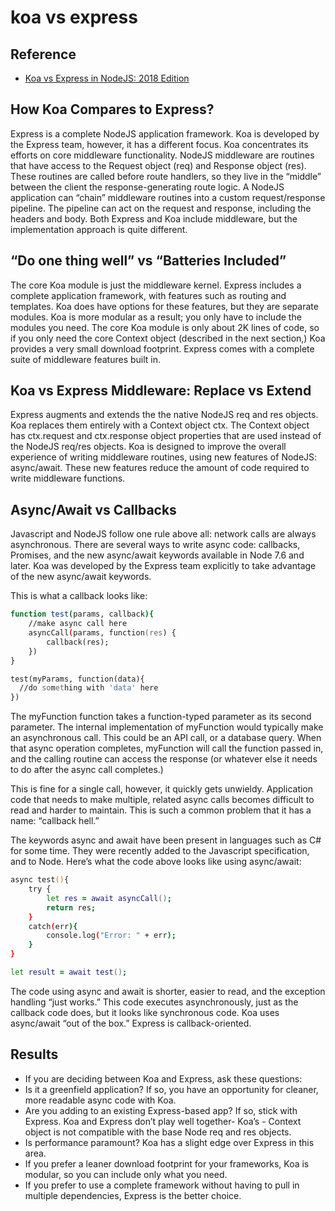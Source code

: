 # koa vs express 

## Reference
- [Koa vs Express in NodeJS: 2018 Edition](https://raygun.com/blog/koa-vs-express/)


## How Koa Compares to Express?

Express is a complete NodeJS application framework. Koa is developed by the Express team, however, it has a different focus. Koa concentrates its efforts on core middleware functionality. NodeJS middleware are routines that have access to the Request object (req) and Response object (res). These routines are called before route handlers, so they live in the “middle” between the client the response-generating route logic. A NodeJS application can “chain” middleware routines into a custom request/response pipeline. The pipeline can act on the request and response, including the headers and body. Both Express and Koa include middleware, but the implementation approach is quite different.


## “Do one thing well” vs “Batteries Included”
The core Koa module is just the middleware kernel. Express includes a complete application framework, with features such as routing and templates. Koa does have options for these features, but they are separate modules. Koa is more modular as a result; you only have to include the modules you need. The core Koa module is only about 2K lines of code, so if you only need the core Context object (described in the next section,) Koa provides a very small download footprint. Express comes with a complete suite of middleware features built in.



## Koa vs Express Middleware: Replace vs Extend
Express augments and extends the the native NodeJS req and res objects. Koa replaces them entirely with a Context object ctx. The Context object has ctx.request and ctx.response object properties that are used instead of the NodeJS req/res objects. Koa is designed to improve the overall experience of writing middleware routines, using new features of NodeJS: async/await. These new features reduce the amount of code required to write middleware functions.


## Async/Await vs Callbacks
Javascript and NodeJS follow one rule above all: network calls are always asynchronous. There are several ways to write async code: callbacks, Promises, and the new async/await keywords available in Node 7.6 and later. Koa was developed by the Express team explicitly to take advantage of the new async/await keywords.

This is what a callback looks like:

```zsh
function test(params, callback){
	//make async call here
	asyncCall(params, function(res) {
		callback(res);
	})
}

test(myParams, function(data){
  //do something with 'data' here
})
```

The myFunction function takes a function-typed parameter as its second parameter. The internal implementation of myFunction would typically make an asynchronous call. This could be an API call, or a database query. When that async operation completes, myFunction will call the function passed in, and the calling routine can access the response (or whatever else it needs to do after the async call completes.)

This is fine for a single call, however, it quickly gets unwieldy. Application code that needs to make multiple, related async calls becomes difficult to read and harder to maintain. This is such a common problem that it has a name: “callback hell.”

The keywords async and await have been present in languages such as C# for some time. They were recently added to the Javascript specification, and to Node. Here’s what the code above looks like using async/await:


```zsh
async test(){
	try	{
		let res = await asyncCall();
		return res;
	}
	catch(err){
		console.log("Error: " + err);
	}
}

let result = await test();
```

The code using async and await is shorter, easier to read, and the exception handling “just works.” This code executes asynchronously, just as the callback code does, but it looks like synchronous code.
Koa uses async/await “out of the box.” Express is callback-oriented.

## Results
- If you are deciding between Koa and Express, ask these questions:
- Is it a greenfield application? If so, you have an opportunity for cleaner, more readable async code with Koa.
- Are you adding to an existing Express-based app? If so, stick with Express. Koa and Express don’t play well together- Koa’s - Context object is not compatible with the base Node req and res objects.
- Is performance paramount? Koa has a slight edge over Express in this area.
- If you prefer a leaner download footprint for your frameworks, Koa is modular, so you can include only what you need.
- If you prefer to use a complete framework without having to pull in multiple dependencies, Express is the better choice.
